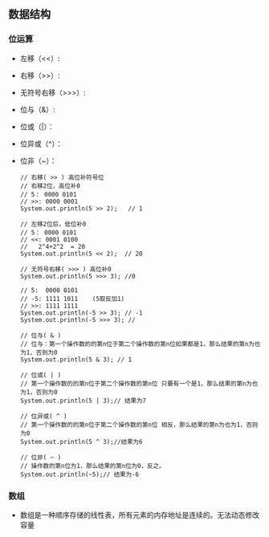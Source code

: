 ## 数据结构

### 位运算
- 左移（<<）:

- 右移（>>）:

- 无符号右移（>>>）:

- 位与（&）:

- 位或（|）：

- 位异或（^）：

- 位非（~）：

  ```
  // 右移( >> ) 高位补符号位
  // 右移2位，高位补0
  // 5： 0000 0101
  // >>: 0000 0001
  System.out.println(5 >> 2);   // 1
  
  // 左移2位后，低位补0
  // 5： 0000 0101
  // <<: 0001 0100
  //   2^4+2^2  = 20
  System.out.println(5 << 2);  // 20
  
  // 无符号右移( >>> ) 高位补0
  System.out.println(5 >>> 3); //0
  
  // 5:  0000 0101
  // -5: 1111 1011    (5取反加1)
  // >>: 1111 1111
  System.out.println(-5 >> 3); // -1
  System.out.println(-5 >>> 3); //
  
  // 位与( & )
  // 位与：第一个操作数的的第n位于第二个操作数的第n位如果都是1，那么结果的第n为也为1，否则为0
  System.out.println(5 & 3); // 1
  
  // 位或( | )
  // 第一个操作数的的第n位于第二个操作数的第n位 只要有一个是1，那么结果的第n为也为1，否则为0
  System.out.println(5 | 3);// 结果为7
  
  // 位异或( ^ )
  // 第一个操作数的的第n位于第二个操作数的第n位 相反，那么结果的第n为也为1，否则为0
  System.out.println(5 ^ 3);//结果为6
  
  // 位非( ~ )
  // 操作数的第n位为1，那么结果的第n位为0，反之。
  System.out.println(~5);// 结果为-6
  ```

### 数组
- 数组是一种顺序存储的线性表，所有元素的内存地址是连续的。无法动态修改容量
